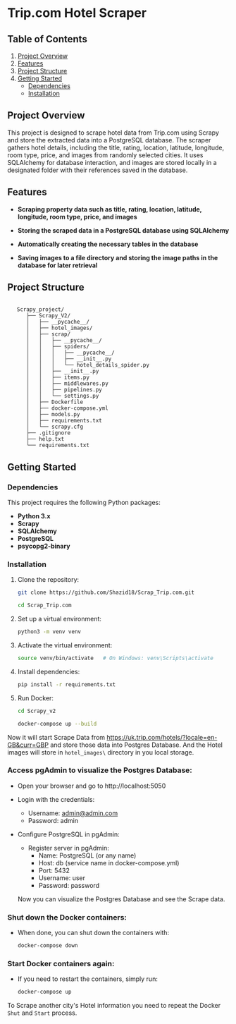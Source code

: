 # Trip.com Hotel Scraper

 ## Table of Contents
  
  1. [Project Overview](#project-overview)
  2. [Features](#features)
  3. [Project Structure](#project-structure)
  4. [Getting Started](#getting-started)
     - [Dependencies](#dependencies)
     - [Installation](#installation)

## Project Overview

This project is designed to scrape hotel data from Trip.com using Scrapy and store the extracted data into a PostgreSQL database. The scraper gathers hotel details, including the title, rating, location, latitude, longitude, room type, price, and images from randomly selected cities. It uses SQLAlchemy for database interaction, and images are stored locally in a designated folder with their references saved in the database.




## Features

- **Scraping property data such as title, rating, location, latitude, longitude, room type, price, and images**

- **Storing the scraped data in a PostgreSQL database using SQLAlchemy**

- **Automatically creating the necessary tables in the database**

- **Saving images to a file directory and storing the image paths in the database for later retrieval**


## Project Structure
  
  ```plaintext

     Scrapy_project/
        ├── Scrapy_V2/
        │   ├── __pycache__/
        │   ├── hotel_images/
        │   ├── scrap/
        │   │   ├── __pycache__/
        │   │   ├── spiders/
        │   │   │   ├── __pycache__/
        │   │   │   ├── __init__.py
        │   │   │   └── hotel_details_spider.py
        │   │   ├── __init__.py
        │   │   ├── items.py
        │   │   ├── middlewares.py
        │   │   ├── pipelines.py
        │   │   └── settings.py
        │   ├── Dockerfile
        │   ├── docker-compose.yml
        │   ├── models.py
        │   ├── requirements.txt
        │   └── scrapy.cfg
        ├── .gitignore
        ├── help.txt
        └── requirements.txt

  ```




## Getting Started


### Dependencies

This project requires the following Python packages:

- **Python 3.x**
- **Scrapy**
- **SQLAlchemy**
- **PostgreSQL**
- **psycopg2-binary**


### Installation
  
  1. Clone the repository:
     ```bash
     git clone https://github.com/Shazid18/Scrap_Trip.com.git
     ```
     ```bash
     cd Scrap_Trip.com
     ```
  
  2. Set up a virtual environment:
     ```bash
     python3 -m venv venv
     ```
     
  3. Activate the virtual environment:
     ```bash
     source venv/bin/activate   # On Windows: venv\Scripts\activate
     ```
  
  4. Install dependencies:
     ```bash
     pip install -r requirements.txt
     ```
     
  5. Run Docker:
     ```bash
     cd Scrapy_v2
     ```
     ```bash
     docker-compose up --build
     ```
Now it will start Scrape Data from https://uk.trip.com/hotels/?locale=en-GB&curr=GBP and store those data into Postgres Database. And the Hotel images will store in `hotel_images\` directory in you local storage.

### Access pgAdmin to visualize the Postgres Database:
-  Open your browser and go to http://localhost:5050
- Login with the credentials:
    - Username: admin@admin.com
    - Password: admin
- Configure PostgreSQL in pgAdmin:
    - Register server in pgAdmin:
        - Name: PostgreSQL (or any name)
        - Host: db (service name in docker-compose.yml)
        - Port: 5432
        - Username: user
        - Password: password

  Now you can visualize the Postgres Database and see the Scrape data.
### Shut down the Docker containers:
- When done, you can shut down the containers with:
    ```bash
    docker-compose down
    ```
### Start Docker containers again:
- If you need to restart the containers, simply run:
    ```bash
    docker-compose up
    ```
To Scrape another city's Hotel information you need to repeat the Docker `Shut` and `Start` process.
